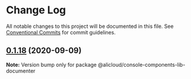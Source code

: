 # Change Log

All notable changes to this project will be documented in this file.
See [Conventional Commits](https://conventionalcommits.org) for commit guidelines.

## [0.1.18](https://github.com/aliyun/console-components/compare/@alicloud/console-components-lib-documenter@0.1.17...@alicloud/console-components-lib-documenter@0.1.18) (2020-09-09)

**Note:** Version bump only for package @alicloud/console-components-lib-documenter
